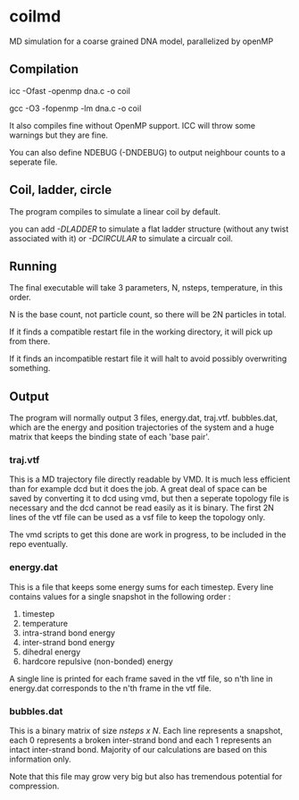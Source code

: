 # coilmd
MD simulation for a coarse grained DNA model, parallelized by openMP

## Compilation

icc -Ofast -openmp dna.c -o coil 

gcc -O3 -fopenmp -lm dna.c -o coil

It also compiles fine without OpenMP support. ICC will throw some warnings but they are fine. 

You can also define NDEBUG (-DNDEBUG) to output neighbour counts to a seperate file.

## Coil, ladder, circle

The program compiles to simulate a linear coil by default. 

you can add *-DLADDER* to simulate a flat ladder structure (without any twist associated with it) or *-DCIRCULAR* to simulate a circualr coil.

## Running

The final executable will take 3 parameters, N, nsteps, temperature, in this order. 

N is the base count, not particle count, so there will be 2N particles in total. 

If it finds a compatible restart file in the working directory, it will pick up from there. 

If it finds an incompatible restart file it will halt to avoid possibly overwriting something. 

## Output

The program will normally output 3 files, energy.dat, traj.vtf. bubbles.dat, which are the energy and position trajectories of the system and a huge matrix that keeps the binding state of each 'base pair'. 

### traj.vtf

This is a MD trajectory file directly readable by VMD. It is much less efficient than for example dcd but it does the job. A great deal of space can be saved by converting it to dcd using vmd, but then a seperate topology file is necessary and the dcd cannot be read easily as it is binary. The first 2N lines of the vtf file can be used as a vsf file to keep the topology only. 

The vmd scripts to get this done are work in progress, to be included in the repo eventually. 

### energy.dat

This is a file that keeps some energy sums for each timestep. Every line contains values for a single snapshot in the following order : 

1. timestep
2. temperature
3. intra-strand bond energy
4. inter-strand bond energy
5. dihedral energy
6. hardcore repulsive (non-bonded) energy

A single line is printed for each frame saved in the vtf file, so n'th line in energy.dat corresponds to the n'th frame in the vtf file. 

### bubbles.dat

This is a binary matrix of size *nsteps x N*. Each line represents a snapshot, each 0 represents a broken inter-strand bond and each 1 represents an intact inter-strand bond. Majority of our calculations are based on this information only. 

Note that this file may grow very big but also has tremendous potential for compression. 
